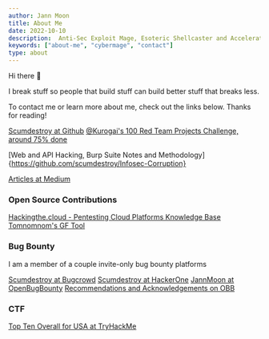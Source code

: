 ```yaml
---
author: Jann Moon
title: About Me
date: 2022-10-10
description:  Anti-Sec Exploit Mage, Esoteric Shellcaster and Accelerationist 
keywords: ["about-me", "cybermage", "contact"]
type: about
---
```


Hi there 👋

I break stuff so people that build stuff can build better stuff that breaks less.

To contact me or learn more about me, check out the links below.
Thanks for reading!



[Scumdestroy at Github](https://github.com/scumdestroy)
[@Kurogai's 100 Red Team Projects Challenge, around 75% done](https://github.com/scumdestroy/100-RedTeam-Projects)

[Web and API Hacking, Burp Suite Notes and Methodology]{https://github.com/scumdestroy/Infosec-Corruption}

[Articles at Medium](https://medium.com/@scumdestroy)


### Open Source Contributions
[Hackingthe.cloud - Pentesting Cloud Platforms Knowledge Base](hackingthe.cloud/)
[Tomnomnom's GF Tool](https://github.com/scumdestroy/YouthCrew-GF-Patterns)


### Bug Bounty

I am a member of a couple invite-only bug bounty platforms 

[Scumdestroy at Bugcrowd](https://bugcrowd.com/scumdestroy)
[Scumdestroy at HackerOne](https://hackerone.com/scumdestroy?type=user)
[JannMoon at OpenBugBounty](https://www.openbugbounty.org/researchers/jannmoon/)
[Recommendations and Acknowledgements on OBB](https://www.openbugbounty.org/researchers/jannmoon/)

### CTF
[Top Ten Overall for USA at TryHackMe](https://tryhackme.com/p/scumdestroy)
